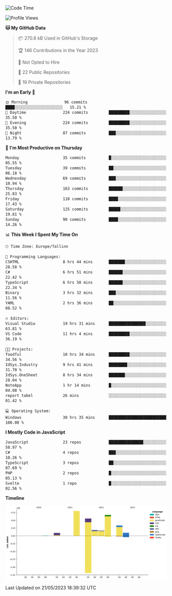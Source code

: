 <!--START_SECTION:waka-->
![Code Time](http://img.shields.io/badge/Code%20Time-106%20hrs%203%20mins-blue)

![Profile Views](http://img.shields.io/badge/Profile%20Views-2-blue)

**🐱 My GitHub Data** 

> 📦 270.8 kB Used in GitHub's Storage 
 > 
> 🏆 146 Contributions in the Year 2023
 > 
> 🚫 Not Opted to Hire
 > 
> 📜 22 Public Repositories 
 > 
> 🔑 19 Private Repositories 
 > 
**I'm an Early 🐤** 

```text
🌞 Morning                96 commits          ████░░░░░░░░░░░░░░░░░░░░░   15.21 % 
🌆 Daytime                224 commits         █████████░░░░░░░░░░░░░░░░   35.50 % 
🌃 Evening                224 commits         █████████░░░░░░░░░░░░░░░░   35.50 % 
🌙 Night                  87 commits          ███░░░░░░░░░░░░░░░░░░░░░░   13.79 % 
```
📅 **I'm Most Productive on Thursday** 

```text
Monday                   35 commits          █░░░░░░░░░░░░░░░░░░░░░░░░   05.55 % 
Tuesday                  39 commits          ██░░░░░░░░░░░░░░░░░░░░░░░   06.18 % 
Wednesday                69 commits          ███░░░░░░░░░░░░░░░░░░░░░░   10.94 % 
Thursday                 163 commits         ██████░░░░░░░░░░░░░░░░░░░   25.83 % 
Friday                   110 commits         ████░░░░░░░░░░░░░░░░░░░░░   17.43 % 
Saturday                 125 commits         █████░░░░░░░░░░░░░░░░░░░░   19.81 % 
Sunday                   90 commits          ████░░░░░░░░░░░░░░░░░░░░░   14.26 % 
```


📊 **This Week I Spent My Time On** 

```text
🕑︎ Time Zone: Europe/Tallinn

💬 Programming Languages: 
CSHTML                   8 hrs 44 mins       ███████░░░░░░░░░░░░░░░░░░   28.58 % 
C#                       6 hrs 51 mins       ██████░░░░░░░░░░░░░░░░░░░   22.42 % 
TypeScript               6 hrs 50 mins       ██████░░░░░░░░░░░░░░░░░░░   22.34 % 
Binary                   3 hrs 32 mins       ███░░░░░░░░░░░░░░░░░░░░░░   11.56 % 
YAML                     2 hrs 36 mins       ██░░░░░░░░░░░░░░░░░░░░░░░   08.52 % 

🔥 Editors: 
Visual Studio            19 hrs 31 mins      ████████████████░░░░░░░░░   63.81 % 
VS Code                  11 hrs 4 mins       █████████░░░░░░░░░░░░░░░░   36.19 % 

🐱‍💻 Projects: 
foodful                  10 hrs 34 mins      █████████░░░░░░░░░░░░░░░░   34.56 % 
IdSys.Industry           9 hrs 41 mins       ████████░░░░░░░░░░░░░░░░░   31.70 % 
IdSys.OneSheet           8 hrs 34 mins       ███████░░░░░░░░░░░░░░░░░░   28.04 % 
NoteApp                  1 hr 14 mins        █░░░░░░░░░░░░░░░░░░░░░░░░   04.08 % 
report tabel             26 mins             ░░░░░░░░░░░░░░░░░░░░░░░░░   01.42 % 

💻 Operating System: 
Windows                  30 hrs 35 mins      █████████████████████████   100.00 % 
```

**I Mostly Code in JavaScript** 

```text
JavaScript               23 repos            ███████████████░░░░░░░░░░   58.97 % 
C#                       4 repos             ███░░░░░░░░░░░░░░░░░░░░░░   10.26 % 
TypeScript               3 repos             ██░░░░░░░░░░░░░░░░░░░░░░░   07.69 % 
PHP                      2 repos             █░░░░░░░░░░░░░░░░░░░░░░░░   05.13 % 
Svelte                   1 repo              █░░░░░░░░░░░░░░░░░░░░░░░░   02.56 % 
```



**Timeline**

![Lines of Code chart](https://raw.githubusercontent.com/Piilu/Piilu/main/assets/bar_graph.png)


 Last Updated on 21/05/2023 18:39:32 UTC
<!--END_SECTION:waka-->